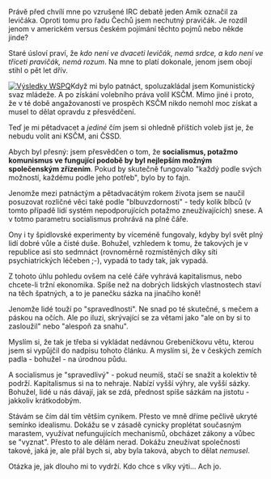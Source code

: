 <!-- dcterms:identifier = riderweblog#141 -->
<!-- dcterms:title = Musí přijít spravedlivější systém, než kapitalismus! -->
<!-- np9:categoryId = 1 -->
<!-- x4w:category = Koně -->
<!-- np9:authorId = 1 -->
<!-- np9:authorEmail = michal.valasek@altairis.cz -->
<!-- dcterms:creator = Michal Altair Valášek -->
<!-- dcterms:created = 2004-03-24T04:04:51+01:00 -->
<!-- dcterms:dateAccepted = 2004-03-24T04:04:51+01:00 -->

Právě před chvílí mne po vzrušené IRC debatě jeden Amík označil za levičáka. Oproti tomu pro řadu Čechů jsem nechutný pravičák. Je rozdíl jenom v americkém versus českém pojímání těchto pojmů nebo někde jinde?

Staré úsloví praví, že *kdo není ve dvaceti levičák, nemá srdce, a kdo není ve třiceti pravičák, nemá rozum*. Na mne to platí dokonale, jenom jsem obojí stihl o pět let dřív.

[![Výsledky WSPQ](http://weblog.rider.cz/files/wspq.gif)](http://www.theadvocates.org/quiz.html)Když mi bylo patnáct, spoluzakládal jsem Komunistický svaz mládeže. A po získání volebního práva volil KSČM. Mimo jiné i proto, že v té době angažovaností ve prospěch KSČM nikdo nemohl moc získat a musel to dělat opravdu z přesvědčení.

Teď je mi pětadvacet a *jediné* čím jsem si ohledně příštích voleb jist je, že nebudu volit ani KSČM, ani ČSSD. 

Abych byl přesný: jsem přesvědčen o tom, že **socialismus, potažmo komunismus ve fungující podobě by byl nejlepším možným společenským zřízením**. Pokud by skutečně fungovalo "každý podle svých možností, každému podle jeho potřeb", bylo by to fajn.

Jenomže mezi patnáctým a pětadvacátým rokem života jsem se naučil posuzovat rozličné věci také podle "blbuvzdornosti" - tedy kolik blbců (v tomto případě lidí systém nepodporujících potažmo zneužívajících) snese. A v totmo parametru socialismus prohrává na plné čáře.

Ony i ty špidlovské experimenty by víceméně fungovaly, kdyby byl svět plný lidí dobré vůle a čisté duše. Bohužel, vzhledem k tomu, že takových je v republice asi sto sedmnáct (rovnoměrně rozmístěných díky síti psychiatrických léčeben ;-), vypadá to tady tak, jak vypadá.

Z tohoto úhlu pohledu ovšem na celé čáře vyhrává kapitalismus, nebo chcete-li tržní ekonomika. Spíše než na dobrých lidských vlastnostech staví na těch špatných, a to je panečku sázka na jinačího koně!

Jenomže lidé touží po "spravedlnosti". Ne snad po té skutečné, s mečem a páskou na očích. Ale po iluzi, skrývající se za větami jako "ale on by si to zasloužil" nebo "alespoň za snahu".

Myslím si, že tak je třeba si vykládat nedávnou Grebeníčkovu větu, kterou jsem si vypůjčil do nadpisu tohoto článku. A myslím si, že v českých zemích padla - bohužel - na úrodnou půdu.

A socialismus je "spravedlivý" - pokud neumíš, stačí se snažit a kolektiv tě podrží. Kapitalismus si na to nehraje. Nabízí vyšší výhry, ale vyšší sázky. Bohužel, lidé u nás dávají, jak se zdá, přednost spíše sázkám na jistotu - jakkoliv krátkodobým.

Stávám se čím dál tím větším cynikem. Přesto ve mně dříme pečlivě ukryté semínko idealismu. Dokážu se v zásadě cynicky proplétat současným marastem, využívat nefungujících mechanismů, obcházet zákony a vůbec se "vyznat". Přesto to ale dělám nerad. Dokážu zneužívat společnosti takové, jaká je, ale přál bych si, aby byla taková, abych to dělat *nemusel*.

Otázka je, jak dlouho mi to vydrží. Kdo chce s vlky výti... Ach jo.